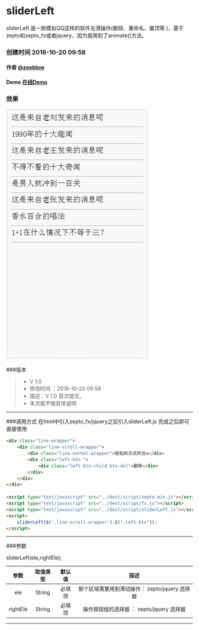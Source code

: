 # sliderLeft
sliderLeft 是一款模拟QQ这样的软件左滑操作(删除、重命名、置顶等 )，基于zepto和zepto_fx或者jquery，因为我用到了animate()方法。

### 创建时间 2016-10-20 09:58
#### 作者 [@zoeblow](http://fuyuan.me) 
#### Demo [在线Demo](http://ifuyuan.wang/gitdemo/sliderLeft/index.html)

### 效果

![sliderLeft-preview](https://raw.githubusercontent.com/zoeblow/sliderLeft/master/sliderLeft.gif)

###版本
> * V 1.0
> * 修改时间 ：2016-10-20 09:58
> * 描述：V 1.0 首次提交。
> * 本次就不做具体说明
 
-----

###调用方式
在html中引入zepto_fx/jquery之后引入sliderLeft.js
完成之后即可直接使用

```html
<div class="line-wrapper">  
    <div class="line-scroll-wrapper">  
        <div class="line-normal-wrapper">轻松的方式符合u</div>  
        <div class="left-btn ">
            <div class="left-btn-child btn-del">删除</div>
        </div>
    </div>  
</div> 
            
<script type="text/javascript" src="../dest/script/zepto.min.js"></script>
<script type="text/javascript" src="../dest/script/fx.js"></script>
<script type="text/javascript" src="../dest/script/sliderLeft.js"></script>
<script>
    sliderLeft($('.line-scroll-wrapper'),$(".left-btn"));
</script>

```
-----

###参数

sliderLeft(ele,rightEle);

| 参数  | 取值类型 |  默认值  | 描述 |
| :----:  | :----:  | :----:  | :----: |
| ele | String |  必填项   | 那个区域需要用到滑动操作： zepto/jquery 选择器 |
| rightEle | String | 必填项 | 操作按钮组的选择器 ： zepto/jquery 选择器 |

-----